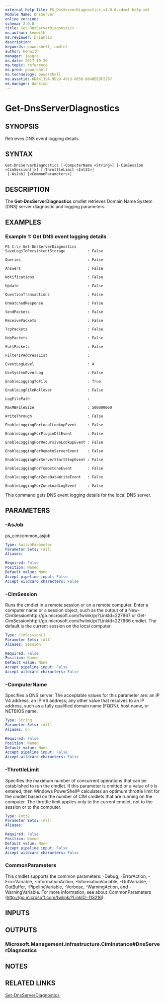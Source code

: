 ```yaml
---
external help file: PS_DnsServerDiagnostics_v1.0.0.cdxml-help.xml
Module Name: DnsServer
online version: 
schema: 2.0.0
title: Get-DnsServerDiagnostics
ms.author: kenwith
ms.reviewer: brianlic
description: 
keywords: powershell, cmdlet
author: kenwith
manager: jasgro
ms.date: 2017-10-30
ms.topic: reference
ms.prod: powershell
ms.technology: powershell
ms.assetid: 6DA4139A-9D29-4913-8658-8640EE0F22B7
ms.manager: dansimp
---
```


# Get-DnsServerDiagnostics

## SYNOPSIS
Retrieves DNS event logging details.

## SYNTAX

```
Get-DnsServerDiagnostics [-ComputerName <String>] [-CimSession <CimSession[]>] [-ThrottleLimit <Int32>]
 [-AsJob] [<CommonParameters>]
```

## DESCRIPTION
The **Get-DnsServerDiagnostics** cmdlet retrieves Domain Name System (DNS) server diagnostic and logging parameters.

## EXAMPLES

### Example 1: Get DNS event logging details
```
PS C:\> Get-DnsServerDiagnostics
SaveLogsToPersistentStorage          : False

Queries                              : False

Answers                              : False

Notifications                        : False

Update                               : False

QuestionTransactions                 : False

UnmatchedResponse                    : False

SendPackets                          : False

ReceivePackets                       : False

TcpPackets                           : False

UdpPackets                           : False

FullPackets                          : False

FilterIPAddressList                  :

EventLogLevel                        : 4

UseSystemEventLog                    : False

EnableLoggingToFile                  : True

EnableLogFileRollover                : False

LogFilePath                          :

MaxMBFileSize                        : 500000000

WriteThrough                         : False

EnableLoggingForLocalLookupEvent     : False

EnableLoggingForPluginDllEvent       : False

EnableLoggingForRecursiveLookupEvent : False

EnableLoggingForRemoteServerEvent    : False

EnableLoggingForServerStartStopEvent : False

EnableLoggingForTombstoneEvent       : False

EnableLoggingForZoneDataWriteEvent   : False

EnableLoggingForZoneLoadingEvent     : False
```

This command gets DNS event logging details for the local DNS server.

## PARAMETERS

### -AsJob
ps_cimcommon_asjob

```yaml
Type: SwitchParameter
Parameter Sets: (All)
Aliases: 

Required: False
Position: Named
Default value: None
Accept pipeline input: False
Accept wildcard characters: False
```

### -CimSession
Runs the cmdlet in a remote session or on a remote computer.
Enter a computer name or a session object, such as the output of a New-CimSessionhttp://go.microsoft.com/fwlink/p/?LinkId=227967 or Get-CimSessionhttp://go.microsoft.com/fwlink/p/?LinkId=227966 cmdlet.
The default is the current session on the local computer.

```yaml
Type: CimSession[]
Parameter Sets: (All)
Aliases: Session

Required: False
Position: Named
Default value: None
Accept pipeline input: False
Accept wildcard characters: False
```

### -ComputerName
Specifies a DNS server.
The acceptable values for this parameter are: an IP V4 address; an IP V6 address; any other value that resolves to an IP address, such as a fully qualified domain name (FQDN), host name, or NETBIOS name.

```yaml
Type: String
Parameter Sets: (All)
Aliases: Cn

Required: False
Position: Named
Default value: None
Accept pipeline input: False
Accept wildcard characters: False
```

### -ThrottleLimit
Specifies the maximum number of concurrent operations that can be established to run the cmdlet.
If this parameter is omitted or a value of `0` is entered, then Windows PowerShell® calculates an optimum throttle limit for the cmdlet based on the number of CIM cmdlets that are running on the computer.
The throttle limit applies only to the current cmdlet, not to the session or to the computer.

```yaml
Type: Int32
Parameter Sets: (All)
Aliases: 

Required: False
Position: Named
Default value: None
Accept pipeline input: False
Accept wildcard characters: False
```

### CommonParameters
This cmdlet supports the common parameters: -Debug, -ErrorAction, -ErrorVariable, -InformationAction, -InformationVariable, -OutVariable, -OutBuffer, -PipelineVariable, -Verbose, -WarningAction, and -WarningVariable. For more information, see about_CommonParameters (http://go.microsoft.com/fwlink/?LinkID=113216).

## INPUTS

## OUTPUTS

### Microsoft.Management.Infrastructure.CimInstance#DnsServerDiagnostics

## NOTES

## RELATED LINKS

[Set-DnsServerDiagnostics](./Set-DnsServerDiagnostics.md)

